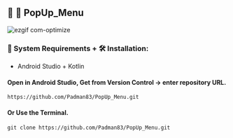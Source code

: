 ## 🤖 📱 PopUp_Menu

![ezgif com-optimize](https://user-images.githubusercontent.com/45048950/91203361-9a865800-e735-11ea-9091-5a6d13869958.gif)

### 🧰 System Requirements + 🛠️ Installation:

* Android Studio + Kotlin

#### Open in Android Studio, Get from Version Control -> enter repository URL.

```
https://github.com/Padman83/PopUp_Menu.git
```

#### Or Use the Terminal.

```
git clone https://github.com/Padman83/PopUp_Menu.git
